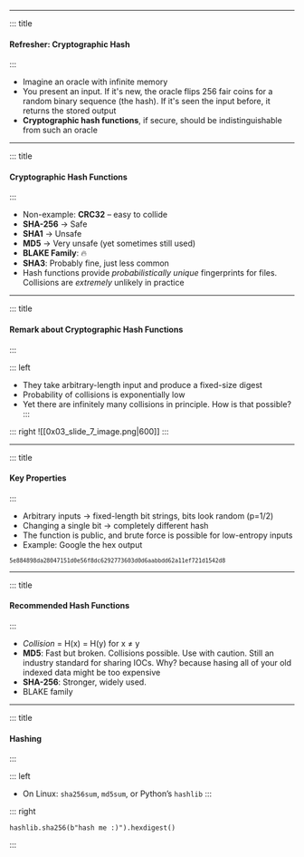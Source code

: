 
---
<!-- slide template="[[Base Slide]]" -->
::: title
#### Refresher: Cryptographic Hash
:::

- Imagine an oracle with infinite memory
- You present an input. If it's new, the oracle flips 256 fair coins for a random binary sequence (the hash). If it's seen the input before, it returns the stored output
- **Cryptographic hash functions**, if secure, should be indistinguishable from such an oracle

---
<!-- slide template="[[Base Slide]]" -->
::: title
#### Cryptographic Hash Functions
:::

- Non-example: **CRC32** – easy to collide
- **SHA-256** → Safe
- **SHA1** → Unsafe
- **MD5** → Very unsafe (yet sometimes still used)
- **BLAKE Family**: :fire:
- **SHA3**: Probably fine, just less common
- Hash functions provide *probabilistically unique* fingerprints for files. Collisions are *extremely* unlikely in practice

---

<!-- slide template="[[Split Vertical]]" -->
::: title
#### Remark about Cryptographic Hash Functions
:::

::: left
<!-- element style="font-size: 24px"-->
- They take arbitrary-length input and produce a fixed-size digest
- Probability of collisions is exponentially low
- Yet there are infinitely many collisions in principle. How is that possible?
:::

::: right
![[0x03_slide_7_image.png|600]]
:::

---

<!-- slide template="[[Base Slide]]"-->
::: title
#### Key Properties 
:::
- Arbitrary inputs → fixed-length bit strings, bits look random (p=1/2)
- Changing a single bit → completely different hash
- The function is public, and brute force is possible for low-entropy inputs
- Example: Google the hex output 

<small>`5e884898da28047151d0e56f8dc6292773603d0d6aabbdd62a11ef721d1542d8`</small>


---
<!-- slide template="[[Base Slide]]" -->
::: title
#### Recommended Hash Functions
:::

- *Collision* = H(x) = H(y) for x ≠ y  
- **MD5**: Fast but broken. Collisions possible. Use with caution. Still an industry standard for sharing IOCs. Why? because hasing all of your old indexed data might be too expensive  
- **SHA-256**: Stronger, widely used.  
- BLAKE family
---

<!-- slide template="[[Split Vertical]]" -->
::: title
#### Hashing
:::

::: left
- On Linux: `sha256sum`, `md5sum`, or Python’s `hashlib`
:::

::: right
```python3
hashlib.sha256(b"hash me :)").hexdigest()
```

:::
